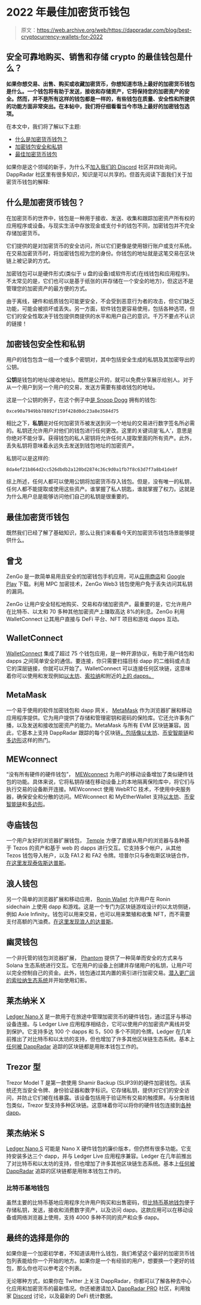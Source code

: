 # 2022 年最佳加密货币钱包

> 原文：<https://web.archive.org/web/https://dappradar.com/blog/best-cryptocurrency-wallets-for-2022>

## 安全可靠地购买、销售和存储 crypto 的最佳钱包是什么？

**如果你想交易、出售、购买或收藏加密货币，你想知道市场上最好的加密货币钱包是什么。一个钱包将有助于发送，接收和存储资产，它将保持您的加密资产的安全。然而，并不是所有这样的钱包都是一样的，有些钱包在质量、安全性和所提供的功能方面非常突出。在本帖中，我们将仔细看看当今市场上最好的加密钱包选项。**

在本文中，我们将了解以下主题:

*   [什么是加密货币钱包？](https://web.archive.org/web/20230102093657/https://dappradar.com/blog/best-cryptocurrency-wallets-for-2022/#what)
*   [加密钱包安全和私钥](https://web.archive.org/web/20230102093657/https://dappradar.com/blog/best-cryptocurrency-wallets-for-2022/#security)
*   [最佳加密货币钱包](https://web.archive.org/web/20230102093657/https://dappradar.com/blog/best-cryptocurrency-wallets-for-2022/#best)

如果你是这个领域的新手，为什么不[加入我们的 Discord](https://web.archive.org/web/20230102093657/https://www.discord.gg/dappradar) 社区并四处询问。DappRadar 社区里有很多知识，知识是可以共享的。但首先阅读下面我们关于加密货币钱包的解释:

## 什么是加密货币钱包？

在加密货币的世界中，钱包是一种用于接收、发送、收集和跟踪加密资产所有权的应用程序或设备。与现实生活中存放现金或支付卡的钱包不同，加密钱包并不完全存储加密货币。

它们提供的是对加密货币的安全访问，所以它们更像是使用银行账户或支付系统。在交易加密货币时，将加密钱包视为您的身份。你钱包的地址就是这笔交易在区块链上被记录的方式。

加密钱包可以是硬件形式(类似于 u 盘的设备)或软件形式(在线钱包和应用程序)。不太常见的是，它们也可以是基于纸张的(并存储在一个安全的地方)，但这远不是管理您的加密资产的最方便的方式。

由于离线，硬件和纸质钱包可能更安全，不会受到恶意行为者的攻击，但它们缺乏功能，可能会被损坏或丢失。另一方面，软件钱包更容易使用，包括各种选项，但它们的安全性取决于钱包提供商提供的水平和用户自己的意识。千万不要点不认识的链接！

## 加密钱包安全性和私钥

用户的钱包包含一组一个或多个密钥对，其中包括安全生成的私钥及其加密导出的公钥。

**公钥**是钱包的地址(接收地址)。既然是公开的，就可以免费分享展示给别人。对于从一个用户到另一个用户的交易，发送方需要有接收钱包的地址。

这是一个公钥的例子，在这个例子中[是 Snoop Dogg](https://web.archive.org/web/20230102093657/https://dappradar.com/hub/wallet/eth/0xce90a7949bb78892f159f428d0dc23a8e3584d75/nfts/1) 拥有的钱包:

```
0xce90a7949bb78892f159f428d0dc23a8e3584d75
```

相比之下，**私钥**是对任何加密货币被发送到另一个地址的交易进行数字签名所必需的。私钥还允许用户对他们的钱包进行任何更改。这里的关键词是‘私人’，意思是你绝对不能分享。获得钱包的私人密钥将允许任何人提取里面的所有资产。此外，丢失私钥将意味着永远失去发送到钱包地址的加密资产。

私钥可以是这样的:

```
8da4ef21b864d2cc526dbdb2a120bd2874c36c9d0a1fb7f8c63d7f7a8b41de8f
```

综上所述，任何人都可以使用公钥将加密货币存入钱包。但是，没有唯一的私钥，任何人都不能提取或使用这些资产。谁掌握了私人钥匙，谁就掌握了权力。这就是为什么用户总是能够访问他们自己的私钥是很重要的。

## 最佳加密货币钱包

既然我们已经了解了基础知识，那么让我们来看看今天的加密货币钱包场景能够提供什么。

## 曾戈

ZenGo 是一款简单易用且安全的加密钱包手机应用，可从[应用商店](https://web.archive.org/web/20230102093657/https://go.zengo.com/uCxL/qfr1517k)和 [Google Play](https://web.archive.org/web/20230102093657/https://go.zengo.com/uCxL/qfr1517k) 下载。利用 MPC 加密技术，ZenGo Web3 钱包使用户免于丢失访问其私钥的漏洞。

ZenGo 让用户安全轻松地购买、交易和存储加密资产。最重要的是，它允许用户在比特币、以太和 70 多种其他加密资产上赚取高达 8%的利息。ZenGo 利用 WalletConnect 让其用户直接与 DeFi 平台、NFT 项目和游戏 dapps 互动。

## WalletConnect

[WalletConnect](https://web.archive.org/web/20230102093657/https://walletconnect.com/) 集成了超过 75 个钱包应用，是一种开源协议，有助于用户钱包和 dapps 之间简单安全的通信。要连接，你只需要扫描目标 dapp 的二维码或点击它的深层链接，你就可以开始了。WalletConnect 可以连接任何区块链，这意味着你可以使用和发现例如[以太坊](https://web.archive.org/web/20230102093657/https://dappradar.com/rankings/protocol/ethereum)、[索拉纳](https://web.archive.org/web/20230102093657/https://dappradar.com/rankings/protocol/solana)和附近的[上的 dapps。](https://web.archive.org/web/20230102093657/https://dappradar.com/rankings/protocol/near)

## MetaMask

一个易于使用的软件加密钱包和 dapp 网关， [MetaMask](https://web.archive.org/web/20230102093657/https://dappradar.com/blog/what-is-metamask/) 作为浏览器扩展和移动应用程序提供。它为用户提供了存储和管理密钥和密码的保险库。它还允许事务广播，以及发送和接收加密资产的能力。MetaMask 与所有 EVM 区块链兼容。因此，它基本上支持 DappRadar 跟踪的每个区块链[，包括像](https://web.archive.org/web/20230102093657/https://dappradar.com/rankings)[以太坊](https://web.archive.org/web/20230102093657/https://dappradar.com/rankings/protocol/ethereum)、[币安智能链](https://web.archive.org/web/20230102093657/https://dappradar.com/rankings/protocol/binance-smart-chain)和[多边形](https://web.archive.org/web/20230102093657/https://dappradar.com/rankings/protocol/polygon)这样的热门。

## MEWconnect

“没有所有硬件的硬件钱包”， [MEWconnect](https://web.archive.org/web/20230102093657/https://mewconnect.myetherwallet.com/) 为用户的移动设备增加了类似硬件钱包的功能。具体来说，它将私钥存储在移动设备上的本地隔离保险库中，将它们与执行交易的设备断开连接。MEWconnect 使用 WebRTC 技术，不使用中央服务器，确保安全和分散的访问。MEWconnect 和 MyEtherWallet 支持[以太坊](https://web.archive.org/web/20230102093657/https://dappradar.com/rankings/protocol/ethereum)、[币安智能链](https://web.archive.org/web/20230102093657/https://dappradar.com/rankings/protocol/binance-smart-chain)和[多边形](https://web.archive.org/web/20230102093657/https://dappradar.com/rankings/protocol/polygon)。

## 寺庙钱包

一个用户友好的浏览器扩展钱包， [Temple](https://web.archive.org/web/20230102093657/https://templewallet.com/) 方便了直接从用户的浏览器与各种基于 Tezos 的资产和基于 web 的 dapps 进行交互。它支持多个帐户，从其他 Tezos 钱包导入帐户，以及 FA1.2 和 FA2 令牌。坦普尔只与泰佐斯区块链合作，[在这里发现泰佐斯达普斯](https://web.archive.org/web/20230102093657/https://dappradar.com/rankings/protocol/tezos)。

## 浪人钱包

另一个简单的浏览器扩展和移动应用， [Ronin Wallet](https://web.archive.org/web/20230102093657/https://wallet.roninchain.com/) 允许用户在 Ronin sidechain 上使用 dapp 和游戏。这是一个专门为区块链游戏设计的以太坊侧链，例如 Axie Infinity。钱包可以用来交易，也可以用来繁殖和收集 NFT，而不需要支付高额的汽油费。[在这里发现浪人的达普斯](https://web.archive.org/web/20230102093657/https://dappradar.com/rankings/protocol/ronin)。

## 幽灵钱包

一个非托管的钱包浏览器扩展， [Phantom](https://web.archive.org/web/20230102093657/https://phantom.app/) 提供了一种简单而安全的方式来与 Solana 生态系统进行交互。它在用户的设备上创建并存储用户的私钥，让用户可以完全控制自己的资金。此外，钱包通过其内置的索引进行加密交易。[潜入更广阔的索拉纳生态系统](https://web.archive.org/web/20230102093657/https://dappradar.com/rankings/protocol/solana)并开始使用幻影。

## 莱杰纳米 X

[Ledger Nano X](https://web.archive.org/web/20230102093657/https://shop.ledger.com/products/ledger-nano-x) 是一款用于在旅途中管理加密货币的硬件钱包，通过蓝牙与移动设备连接。与 Ledger Live 应用程序相结合，它可以使用户的加密资产离线并受到保护。它支持多达 100 个 dapps 和 5，500 多个不同的令牌。Ledger 在几年前推出了对比特币和以太坊的支持，但也增加了许多其他区块链生态系统。基本上[任何被 DappRadar](https://web.archive.org/web/20230102093657/https://dappradar.com/rankings) 追踪的区块链都是用账本钱包工作的。

## Trezor 型

Trezor Model T 是第一款使用 Shamir Backup (SLIP39)的硬件加密钱包。该系统还充当安全令牌、身份验证器和数字标识。它存储私钥，提供对它们的安全访问，并防止它们被在线暴露。该设备包括用于验证所有交易的触摸屏。与分类账钱包类似，Trezor 型支持多种区块链。这意味着你可以将你的硬件钱包连接到[各种 dapp](https://web.archive.org/web/20230102093657/https://dappradar.com/rankings)。

## 莱杰纳米 S

[Ledger Nano S](https://web.archive.org/web/20230102093657/https://shop.ledger.com/products/ledger-nano-s) 可能是 Nano X 硬件钱包的廉价版本，但仍然有很多功能。它支持安装多达三个 dapp，并与 Ledger Live 应用程序兼容。Ledger 在几年前推出了对比特币和以太坊的支持，但也增加了许多其他区块链生态系统。基本上[任何被 DappRadar](https://web.archive.org/web/20230102093657/https://dappradar.com/rankings) 追踪的区块链都是用账本钱包工作的。

### 比特币基地钱包

虽然主要的比特币基地应用程序允许用户购买和出售密码，但[比特币基地钱包](https://web.archive.org/web/20230102093657/https://www.coinbase.com/wallet)便于存储私钥，发送，接收和消费数字资产，以及访问 dapp。这款应用可以在移动设备或网络浏览器上使用，支持 4000 多种不同的资产和众多 dapp。

## 最终的选择是你的

如果你是一个加密初学者，不知道该用什么钱包，我们希望这个最好的加密货币钱包列表能给你一个开始的地方。如果你是一个有经验的用户，想要换一个更好的钱包，那么你也可以参考这个列表。

无论哪种方式，如果你在 Twitter 上关注 DappRadar，你都可以了解各种去中心化应用和加密货币的最新情况。你还被邀请加入 [DappRadar PRO](https://web.archive.org/web/20230102093657/https://dappradar.com/token/pro) 社区，利用独家 [Discord](https://web.archive.org/web/20230102093657/https://discord.gg/4ybbssrHkm) 讨论，以及最新的 DeFi 统计数据。